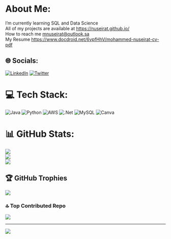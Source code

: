 #  About Me:
 I’m currently learning SQL and Data Science<br> All of my projects are available at https://nuseirat.github.io/<br> How to reach me mnuseirat@outlook.sa<br> My Resume https://www.docdroid.net/6vpfHhV/mohammed-nuseirat-cv-pdf<br>


## 🌐 Socials:
[![LinkedIn](https://img.shields.io/badge/LinkedIn-%230077B5.svg?logo=linkedin&logoColor=white)](https://linkedin.com/in/mohammednuseirat) [![Twitter](https://img.shields.io/badge/Twitter-%231DA1F2.svg?logo=Twitter&logoColor=white)](https://twitter.com/MohaNuseirat) 

# 💻 Tech Stack:
![Java](https://img.shields.io/badge/java-%23ED8B00.svg?style=for-the-badge&logo=openjdk&logoColor=white) ![Python](https://img.shields.io/badge/python-3670A0?style=for-the-badge&logo=python&logoColor=ffdd54) ![AWS](https://img.shields.io/badge/AWS-%23FF9900.svg?style=for-the-badge&logo=amazon-aws&logoColor=white) ![.Net](https://img.shields.io/badge/.NET-5C2D91?style=for-the-badge&logo=.net&logoColor=white) ![MySQL](https://img.shields.io/badge/mysql-%2300000f.svg?style=for-the-badge&logo=mysql&logoColor=white) ![Canva](https://img.shields.io/badge/Canva-%2300C4CC.svg?style=for-the-badge&logo=Canva&logoColor=white)
# 📊 GitHub Stats:
![](https://github-readme-stats.vercel.app/api?username=nuseirat&theme=dark&hide_border=false&include_all_commits=false&count_private=false)<br/>
![](https://github-readme-streak-stats.herokuapp.com/?user=nuseirat&theme=dark&hide_border=false)<br/>
![](https://github-readme-stats.vercel.app/api/top-langs/?username=nuseirat&theme=dark&hide_border=false&include_all_commits=false&count_private=false&layout=compact)

## 🏆 GitHub Trophies
![](https://github-profile-trophy.vercel.app/?username=nuseirat&theme=radical&no-frame=false&no-bg=true&margin-w=4)

### 🔝 Top Contributed Repo
![](https://github-contributor-stats.vercel.app/api?username=nuseirat&limit=5&theme=dark&combine_all_yearly_contributions=true)

---
[![](https://visitcount.itsvg.in/api?id=nuseirat&icon=0&color=0)](https://visitcount.itsvg.in)

<!-- Proudly created with GPRM ( https://gprm.itsvg.in ) -->
